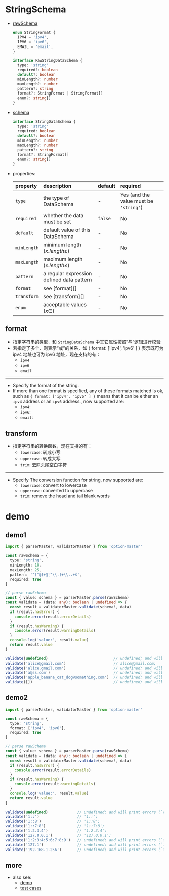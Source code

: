 # StringSchema
  * [rawSchema][]
    ```typescript
    enum StringFormat {
      IPV4 = 'ipv4',
      IPV6 = 'ipv6',
      EMAIL = 'email',
    }

    interface RawStringDataSchema {
      type: 'string'
      required?: boolean
      default?: boolean
      minLength?: number
      maxLength?: number
      pattern?: string
      format?: StringFormat | StringFormat[]
      enum?: string[]
    }
    ```

  * [schema][]
    ```typescript
    interface StringDataSchema {
      type: 'string'
      required: boolean
      default?: boolean
      minLength?: number
      maxLength?: number
      pattern?: string
      format?: StringFormat[]
      enum?: string[]
    }
    ```

  * properties:

     property           | description                               | default | required
    :-------------------|:------------------------------------------|:--------|:---------------------------------------
     `type`             | the type of DataSchema                    | -       | Yes (and the value must be `'string'`)
     `required`         | whether the data must be set              | `false` | No
     `default`          | default value of this DataSchema          | -       | No
     `minLength`        | minimum length ($x.length \geqslant$)     | -       | No
     `maxLength`        | maximum length ($x.length \leqslant$)     | -       | No
     `pattern`          | a regular expression defined data pattern | -       | No
     `format`           | see [format][]                            | -       | No
     `transform`        | see [transform][]                         | -       | No
     `enum`             | acceptable values ($x \in$)               | -       | No

## format

  * 指定字符串的类型，和 `StringDataSchema` 中其它属性按照“与”逻辑进行校验
  * 若指定了多个，则表示“或”的关系，如 { format: ['ipv4', 'ipv6' ] } 表示既可为 ipv4 地址也可为 ipv6 地址，现在支持的有：
    - `ipv4`
    - `ipv6`
    - `email`

  ---

  * Specify the format of the string.
  * If more than one format is specified, any of these formats matched is ok, such as `{ format: ['ipv4', 'ipv6' ] }` means that it can be either an `ipv4` address or an `ipv6` address., now supported are:
    - `ipv4`:
    - `ipv6`:
    - `email`:

## transform
  * 指定字符串的转换函数，现在支持的有：
    - `lowercase`: 转成小写
    - `uppercase`: 转成大写
    - `trim`: 去除头尾空白字符

  ----

  * Specify The conversion function for string, now supported are:
      - `lowercase`: convert to lowercase
      - `uppercase`: converted to uppercase
      - `trim`: remove the head and tail blank words



# demo

## demo1

  ```typescript
  import { parserMaster, validatorMaster } from 'option-master'

  const rawSchema = {
    type: 'string',
    minLength: 10,
    maxLength: 25,
    pattern: '^[^@]+@[^\\.]+\\..+$',
    required: true
  }

  // parse rawSchema
  const { value: schema } = parserMaster.parse(rawSchema)
  const validate = (data: any): boolean | undefined => {
    const result = validatorMaster.validate(schema!, data)
    if (result.hasError) {
      console.error(result.errorDetails)
    }
    if (result.hasWarning) {
      console.error(result.warningDetails)
    }
    console.log('value:', result.value)
    return result.value
  }

  validate(undefined)                             // undefined; and will print errors (`required` is not satisfied)
  validate('alice@gmail.com')                     // alice@gmail.com;
  validate('alice.gmail.com')                     // undefined; and will print errors (`pattern` is not satisfied)
  validate('a@ss.com')                            // undefined; and will print errors (`minLength` is not satisfied)
  validate('apple_banana_cat_dog@something.com')  // undefined; and will print errors (`maxLength` is not satisfied)
  validate([])                                    // undefined; and will print errors (`type` is not satisfied)
  ```

## demo2
  ```typescript
  import { parserMaster, validatorMaster } from 'option-master'

  const rawSchema = {
    type: 'string',
    format: ['ipv4', 'ipv6'],
    required: true
  }

  // parse rawSchema
  const { value: schema } = parserMaster.parse(rawSchema)
  const validate = (data: any): boolean | undefined => {
    const result = validatorMaster.validate(schema!, data)
    if (result.hasError) {
      console.error(result.errorDetails)
    }
    if (result.hasWarning) {
      console.error(result.warningDetails)
    }
    console.log('value:', result.value)
    return result.value
  }

  validate(undefined)             // undefined; and will print errors (`required` is not satisfied)
  validate('1::')                 // '1::';
  validate('1::8')                // '1::8';
  validate('1::7:8')              // '1::7:8';
  validate('1.2.3.4')             // '1.2.3.4';
  validate('127.0.0.1')           // '127.0.0.1';
  validate('1:2:3:4:5:6:7:8:9')   // undefined; and will print errors (`format` is not satisfied: neither ipv4 nor ipv6)
  validate('127.1')               // undefined; and will print errors (`format` is not satisfied: neither ipv4 nor ipv6)
  validate('192.168.1.256')       // undefined; and will print errors (`format` is not satisfied: neither ipv4 nor ipv6)
  ```

## more
  * also see:
    - [demo][]
    - [test cases][test-cases]


[rawSchema]: ../../src/schema/string.ts#RawStringDataSchema
[schema]: ../../src/schema/string.ts#StringDataSchema
[demo]: ../../demo/string
[test-cases]: ../../test/cases/base-schema/string

